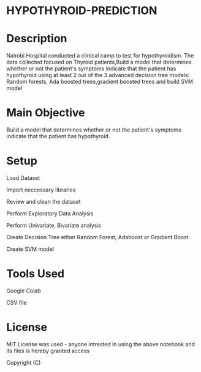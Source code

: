 # HYPOTHYROID-PREDICTION

# Description #

Nairobi Hospital conducted a clinical camp to test for hypothyroidism. The data collected focused on Thyroid patients,Build a model that determines whether or not the patient's symptoms indicate that the patient has hypothyroid using at least 2 out of the 3 advanced decision tree models: Random forests, Ada boosted trees,gradient boosted trees and build SVM model

# Main Objective #

 Build a model that determines whether or not the patient's symptoms indicate that the patient has hypothyroid.
 
# Setup #

Load Dataset 

Import neccessary libraries

Review and clean the dataset

Perform Exploratory Data Analysis

Perform Univariate, Bivariate analysis

Create Decision Tree either Random Forest, Adaboost or Gradient Boost

Create SVM model

# Tools Used #

Google Colab

CSV file 

# License #

MIT License was used - anyone intrested in using the above notebook and its files is hereby granted access

Copyright (C)
